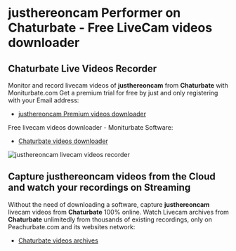 # justhereoncam Performer on Chaturbate - Free LiveCam videos downloader

## Chaturbate Live Videos Recorder

Monitor and record livecam videos of **justhereoncam** from **Chaturbate** with Moniturbate.com
Get a premium trial for free by just and only registering with your Email address:
* [justhereoncam Premium videos downloader](https://moniturbate.com/request-demo-licence-key.html)

Free livecam videos downloader - Moniturbate Software:
* [Chaturbate videos downloader](https://moniturbate.com/moniturbate-download-software.html)

![justhereoncam livecam videos recorder](https://peachurnet.com/templates/moniturbate-software.png)


## Capture justhereoncam videos from the Cloud and watch your recordings on Streaming

Without the need of downloading a software, capture **justhereoncam** livecam videos from **Chaturbate** 100% online.
Watch Livecam archives from **Chaturbate** unlimitedly from thousands of existing recordings, only on Peachurbate.com and its websites network:
* [Chaturbate videos archives](https://peachurnet.com/)